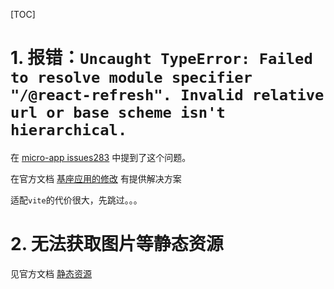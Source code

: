 [TOC]

# 1. 报错：`Uncaught TypeError: Failed to resolve module specifier "/@react-refresh". Invalid relative url or base scheme isn't hierarchical.`

在 [micro-app issues283](https://github.com/micro-zoe/micro-app/issues/283) 中提到了这个问题。

在官方文档 [基座应用的修改](https://cangdu.org/micro-app/docs.html#/zh-cn/framework/vite) 有提供解决方案

适配`vite`的代价很大，先跳过。。。

# 2. 无法获取图片等静态资源

见官方文档 [静态资源](https://cangdu.org/micro-app/docs.html#/zh-cn/static-source)
